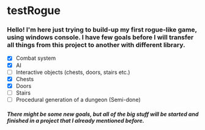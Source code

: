# testRogue
### Hello! I'm here just trying to build-up my first rogue-like game, using windows console. I have few goals before I will transfer all things from this project to another with different library. 

- [x] Combat system
- [x] AI
- [ ] Interactive objects (chests, doors, stairs etc.)
 - [x] Chests
 - [x] Doors
 - [ ] Stairs
- [ ] Procedural generation of a dungeon (Semi-done)
 
##### There might be some new goals, but all of the big stuff will be started and finished in a project that I already mentioned before.
